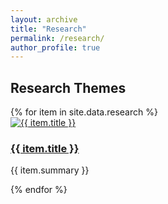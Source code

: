 ```yaml
---
layout: archive
title: "Research"
permalink: /research/
author_profile: true
---
```



<h2>Research Themes</h2>

<div class="research-grid">
  {% for item in site.data.research %}
    <div class="research-card">
      <a href="{{ item.url }}">
        <img src="{{ item.image }}" alt="{{ item.title }}">
        <h3>{{ item.title }}</h3>
      </a>
      <p>{{ item.summary }}</p>
    </div>
  {% endfor %}
</div>
